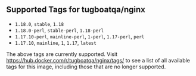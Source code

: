 ## Supported Tags for tugboatqa/nginx

* `1.18.0`, `stable`, `1.18`
* `1.18.0-perl`, `stable-perl`, `1.18-perl`
* `1.17.10-perl`, `mainline-perl`, `1-perl`, `1.17-perl`, `perl`
* `1.17.10`, `mainline`, `1`, `1.17`, `latest`

The above tags are currently supported. Visit https://hub.docker.com/r/tugboatqa/nginx/tags/ to see a list of all available tags for this image, including those that are no longer supported.
